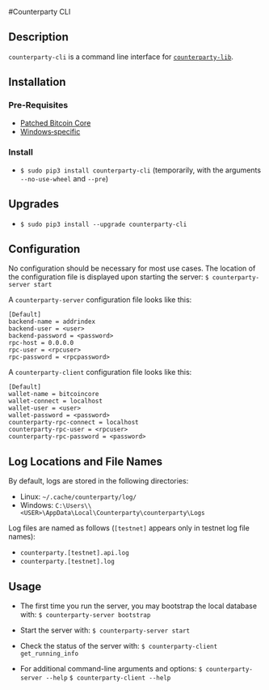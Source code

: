 #Counterparty CLI

## Description

`counterparty-cli` is a command line interface for [`counterparty-lib`](https://github.com/CounterpartyXCP/counterpartyd).


## Installation

### Pre‐Requisites

* [Patched Bitcoin Core](../Installation/bitcoin_core.md)
* [Windows‐specific](../Installation/windows.md)


### Install

* `$ sudo pip3 install counterparty-cli` (temporarily, with the arguments `--no-use-wheel` and `--pre`)


## Upgrades

* `$ sudo pip3 install --upgrade counterparty-cli`


## Configuration

No configuration should be necessary for most use cases. The location of the configuration file is displayed upon starting the server:
	`$ counterparty-server start`

A `counterparty-server` configuration file looks like this:

	[Default]
	backend-name = addrindex
	backend-user = <user>
	backend-password = <password>
	rpc-host = 0.0.0.0
	rpc-user = <rpcuser>
	rpc-password = <rpcpassword>

A `counterparty-client` configuration file looks like this:

	[Default]
	wallet-name = bitcoincore
	wallet-connect = localhost
	wallet-user = <user>
	wallet-password = <password>
	counterparty-rpc-connect = localhost
	counterparty-rpc-user = <rpcuser>
	counterparty-rpc-password = <password>

## Log Locations and File Names

By default, logs are stored in the following directories:

* Linux: `~/.cache/counterparty/log/`
* Windows: `C:\Users\\<USER>\AppData\Local\Counterparty\counterparty\Logs`

Log files are named as follows (`[testnet]` appears only in testnet log file names):
* `counterparty.[testnet].api.log`
* `counterparty.[testnet].log`

## Usage

* The first time you run the server, you may bootstrap the local database with:
	`$ counterparty-server bootstrap`

* Start the server with:
	`$ counterparty-server start`

* Check the status of the server with:
	`$ counterparty-client get_running_info`

* For additional command-line arguments and options:
	`$ counterparty-server --help`
	`$ counterparty-client --help`

<!-- TODO: Logs, Data directory -->
